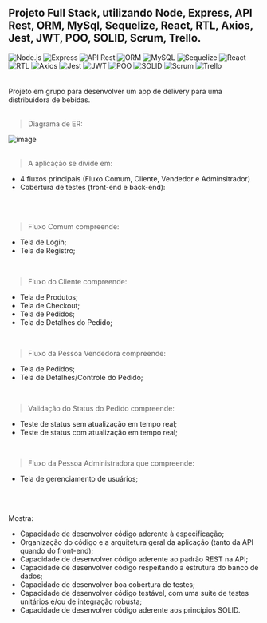 ## Projeto Full Stack, utilizando Node, Express, API Rest, ORM, MySql, Sequelize, React, RTL, Axios, Jest, JWT, POO, SOLID, Scrum, Trello.

<img alt="Node.js" src="https://img.shields.io/badge/-Node.js-black?style=flat-square&logo=node">    <img alt="Express" src="https://img.shields.io/badge/-Express-black?style=flat-square&logo=express">    <img alt="API Rest" src="https://img.shields.io/badge/-APIRest-black?style=flat-square&logo=apirest">  <img alt="ORM" src="https://img.shields.io/badge/-ORM-black?style=flat-square&logo=orm">  <img alt="MySQL" src="https://img.shields.io/badge/-MySQL-black?style=flat-square&logo=mysql">   <img alt="Sequelize" src="https://img.shields.io/badge/-Sequelize-black?style=flat-square&logo=sequelize">   <img alt="React" src="https://img.shields.io/badge/-React-black?style=flat-square&logo=react">   <img alt="RTL" src="https://img.shields.io/badge/-RTL-black?style=flat-square&logo=rtl">    <img alt="Axios" src="https://img.shields.io/badge/-Axios-black?style=flat-square&logo=axios">    <img alt="Jest" src="https://img.shields.io/badge/-Jest-black?style=flat-square&logo=jest">    <img alt="JWT" src="https://img.shields.io/badge/-JWT-black?style=flat-square&logo=jwt">    <img alt="POO" src="https://img.shields.io/badge/-POO-black?style=flat-square&logo=poo">    <img alt="SOLID" src="https://img.shields.io/badge/-SOLID-black?style=flat-square&logo=solid">    <img alt="Scrum" src="https://img.shields.io/badge/-Scrum-black?style=flat-square&logo=scrum">    <img alt="Trello" src="https://img.shields.io/badge/-Trello-black?style=flat-square&logo=trello">
<br/>
<br/>
<br/>
Projeto em grupo para desenvolver um app de delivery para uma distribuidora de bebidas. 
<br/>
<br/>
> Diagrama de ER:

![image](https://user-images.githubusercontent.com/98191041/218330130-c47d1690-bb3d-4386-b960-cd8d84589b8b.png)
<br/>
<br/>
> A aplicação se divide em: 

- 4 fluxos principais (Fluxo Comum, Cliente, Vendedor e Adminsitrador) 
- Cobertura de testes (front-end e back-end):
<br/>
<br/>

> Fluxo Comum compreende:

- Tela de Login;
- Tela de Registro;

<br/>

> Fluxo do Cliente compreende:

- Tela de Produtos;
- Tela de Checkout;
- Tela de Pedidos;
- Tela de Detalhes do Pedido;

<br/>

> Fluxo da Pessoa Vendedora compreende:

- Tela de Pedidos;
- Tela de Detalhes/Controle do Pedido;

<br/>

> Validação do Status do Pedido compreende:

- Teste de status sem atualização em tempo real;
- Teste de status com atualização em tempo real;

<br/>

> Fluxo da Pessoa Administradora que compreende:

- Tela de gerenciamento de usuários;

<br/>
<br/>

Mostra: 
* Capacidade de desenvolver código aderente à especificação;
* Organização do código e a arquitetura geral da aplicação (tanto da API quando do front-end);
* Capacidade de desenvolver código aderente ao padrão REST na API;
* Capacidade de desenvolver código respeitando a estrutura do banco de dados;
* Capacidade de desenvolver boa cobertura de testes;
* Capacidade de desenvolver código testável, com uma suíte de testes unitários e/ou de integração robusta;
* Capacidade de desenvolver código aderente aos princípios SOLID.
